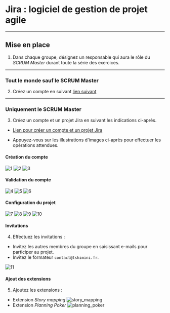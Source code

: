 # Jira : logiciel de gestion de projet agile

---

## Mise en place

1. Dans chaque groupe, désignez un responsable qui aura le rôle du *SCRUM Master* durant toute la série des exercices.

---

### Tout le monde sauf le SCRUM Master

2. Créez un compte en suivant [lien suivant](https://id.atlassian.com/signup)

---

### Uniquement le SCRUM Master

3. Créez un compte et un projet Jira en suivant les indications ci-après.

- [Lien pour créer un compte et un projet Jira](https://www.atlassian.com/fr/software/jira/free)

- Appuyez-vous sur les illustrations d'images ci-après pour effectuer les opérations attendues.

#### Création du compte

![1](img/1.png)
![2](img/2.png)
![3](img/3.png)

#### Validation du compte

![4](img/4.png)
![5](img/5.png)
![6](img/6.png)

#### Configuration du projet

![7](img/7.png)
![8](img/8.png)
![9](img/9.png)
![10](img/10.png)

#### Invitations

4. Effectuez les invitations :
- Invitez les autres membres du groupe en saisissant e-mails pour participer au projet.
- Invitez le formateur `contact@tshimini.fr`.


![11](img/11.png)

#### Ajout des extensions

5. Ajoutez les extensions :
- Extension *Story mapping*
![story_mapping](img/storymapping.png)
- Extension *Planning Poker*
![planning_poker](img/planningpoker.png)